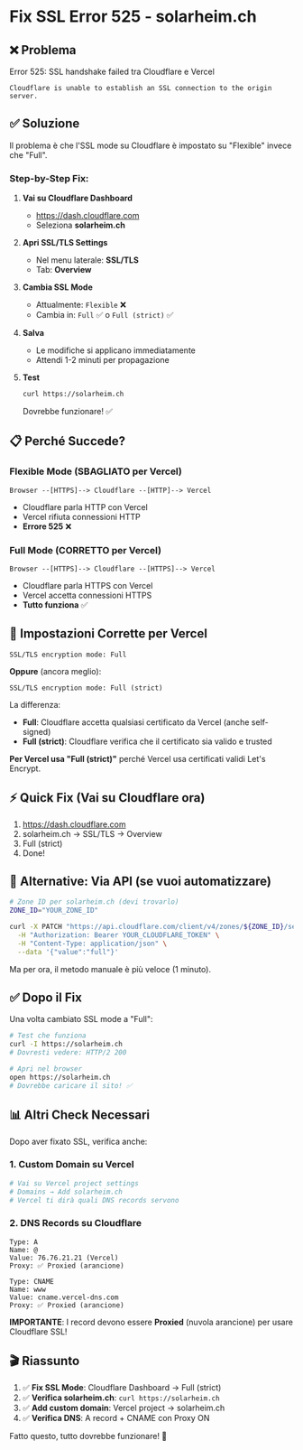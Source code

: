 # Fix SSL Error 525 - solarheim.ch

## ❌ Problema

Error 525: SSL handshake failed tra Cloudflare e Vercel

```
Cloudflare is unable to establish an SSL connection to the origin server.
```

## ✅ Soluzione

Il problema è che l'SSL mode su Cloudflare è impostato su "Flexible" invece che "Full".

### Step-by-Step Fix:

1. **Vai su Cloudflare Dashboard**
   - https://dash.cloudflare.com
   - Seleziona **solarheim.ch**

2. **Apri SSL/TLS Settings**
   - Nel menu laterale: **SSL/TLS**
   - Tab: **Overview**

3. **Cambia SSL Mode**
   - Attualmente: `Flexible` ❌
   - Cambia in: `Full` ✅ o `Full (strict)` ✅

4. **Salva**
   - Le modifiche si applicano immediatamente
   - Attendi 1-2 minuti per propagazione

5. **Test**
   ```bash
   curl https://solarheim.ch
   ```

   Dovrebbe funzionare! ✅

## 📋 Perché Succede?

### Flexible Mode (SBAGLIATO per Vercel)
```
Browser --[HTTPS]--> Cloudflare --[HTTP]--> Vercel
```
- Cloudflare parla HTTP con Vercel
- Vercel rifiuta connessioni HTTP
- **Errore 525** ❌

### Full Mode (CORRETTO per Vercel)
```
Browser --[HTTPS]--> Cloudflare --[HTTPS]--> Vercel
```
- Cloudflare parla HTTPS con Vercel
- Vercel accetta connessioni HTTPS
- **Tutto funziona** ✅

## 🎯 Impostazioni Corrette per Vercel

```
SSL/TLS encryption mode: Full
```

**Oppure** (ancora meglio):

```
SSL/TLS encryption mode: Full (strict)
```

La differenza:
- **Full**: Cloudflare accetta qualsiasi certificato da Vercel (anche self-signed)
- **Full (strict)**: Cloudflare verifica che il certificato sia valido e trusted

**Per Vercel usa "Full (strict)"** perché Vercel usa certificati validi Let's Encrypt.

## ⚡ Quick Fix (Vai su Cloudflare ora)

1. https://dash.cloudflare.com
2. solarheim.ch → SSL/TLS → Overview
3. Full (strict)
4. Done!

## 🔧 Alternative: Via API (se vuoi automatizzare)

```bash
# Zone ID per solarheim.ch (devi trovarlo)
ZONE_ID="YOUR_ZONE_ID"

curl -X PATCH "https://api.cloudflare.com/client/v4/zones/${ZONE_ID}/settings/ssl" \
  -H "Authorization: Bearer YOUR_CLOUDFLARE_TOKEN" \
  -H "Content-Type: application/json" \
  --data '{"value":"full"}'
```

Ma per ora, il metodo manuale è più veloce (1 minuto).

## ✅ Dopo il Fix

Una volta cambiato SSL mode a "Full":

```bash
# Test che funziona
curl -I https://solarheim.ch
# Dovresti vedere: HTTP/2 200

# Apri nel browser
open https://solarheim.ch
# Dovrebbe caricare il sito! ✅
```

## 📊 Altri Check Necessari

Dopo aver fixato SSL, verifica anche:

### 1. Custom Domain su Vercel
```bash
# Vai su Vercel project settings
# Domains → Add solarheim.ch
# Vercel ti dirà quali DNS records servono
```

### 2. DNS Records su Cloudflare
```
Type: A
Name: @
Value: 76.76.21.21 (Vercel)
Proxy: ✅ Proxied (arancione)

Type: CNAME
Name: www
Value: cname.vercel-dns.com
Proxy: ✅ Proxied (arancione)
```

**IMPORTANTE**: I record devono essere **Proxied** (nuvola arancione) per usare Cloudflare SSL!

## 🎬 Riassunto

1. ✅ **Fix SSL Mode**: Cloudflare Dashboard → Full (strict)
2. ✅ **Verifica solarheim.ch**: `curl https://solarheim.ch`
3. ✅ **Add custom domain**: Vercel project → solarheim.ch
4. ✅ **Verifica DNS**: A record + CNAME con Proxy ON

Fatto questo, tutto dovrebbe funzionare! 🚀
